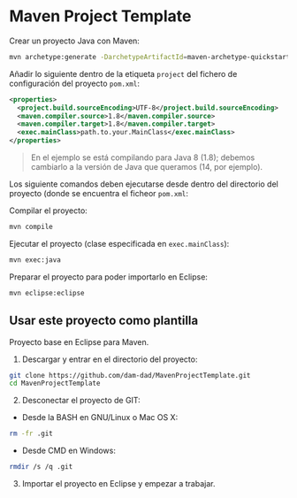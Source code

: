 # Maven Project Template

Crear un proyecto Java con Maven:

```bash
mvn archetype:generate -DarchetypeArtifactId=maven-archetype-quickstart
```

Añadir lo siguiente dentro de la etiqueta `project` del fichero de configuración del proyecto `pom.xml`:

```xml
<properties>
  <project.build.sourceEncoding>UTF-8</project.build.sourceEncoding>
  <maven.compiler.source>1.8</maven.compiler.source>
  <maven.compiler.target>1.8</maven.compiler.target>
  <exec.mainClass>path.to.your.MainClass</exec.mainClass>
</properties>
```

> En el ejemplo se está compilando para Java 8 (1.8); debemos cambiarlo a la versión de Java que queramos (14, por ejemplo).

Los siguiente comandos deben ejecutarse desde dentro del directorio del proyecto (donde se encuentra el ficheor `pom.xml`:

Compilar el proyecto:

```bash
mvn compile
```

Ejecutar el proyecto (clase especificada en `exec.mainClass`):

```bash
mvn exec:java
```

Preparar el proyecto para poder importarlo en Eclipse:

```bash
mvn eclipse:eclipse
```

## Usar este proyecto como plantilla

Proyecto base en Eclipse para Maven.

1. Descargar y entrar en el directorio del proyecto:

```bash
git clone https://github.com/dam-dad/MavenProjectTemplate.git
cd MavenProjectTemplate
```

2. Desconectar el proyecto de GIT:

- Desde la BASH en GNU/Linux o Mac OS X:

```bash
rm -fr .git
```

- Desde CMD en Windows:

```bash
rmdir /s /q .git
```

3. Importar el proyecto en Eclipse y empezar a trabajar.


